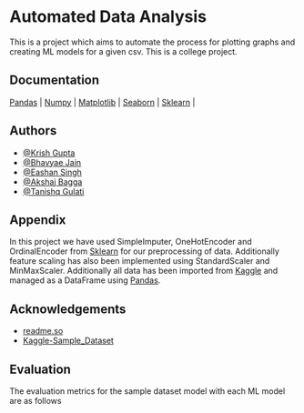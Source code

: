 
# Automated Data Analysis

This is a project which aims to automate the process for plotting graphs and creating ML models for a given csv. This is a college project.

## Documentation

[Pandas](https://pandas.pydata.org/docs/) |
[Numpy](https://numpy.org/doc/stable/) | 
[Matplotlib](https://matplotlib.org/stable/index.html) |
[Seaborn](https://seaborn.pydata.org/tutorial.html) |
[Sklearn](https://scikit-learn.org/stable/user_guide.html) |

## Authors

- [@Krish Gupta](https://github.com/123krish123456)
- [@Bhavyae Jain]()
- [@Eashan Singh](https://github.com/5C3PT3R)
- [@Akshaj Bagga](https://github.com/obleee)
- [@Tanishq Gulati](https://github.com/sunshineblues)

## Appendix



In this project we have used SimpleImputer, OneHotEncoder and OrdinalEncoder from [Sklearn](https://scikit-learn.org/stable/user_guide.html) for our preprocessing of data. Additionally feature scaling has also been implemented using StandardScaler and MinMaxScaler. Additionally all data has been imported from [Kaggle](https://www.kaggle.com/) and managed as a DataFrame using [Pandas](https://pandas.pydata.org/docs/).


## Acknowledgements

 - [readme.so](https://readme.so)
 - [Kaggle-Sample_Dataset](https://www.kaggle.com/datasets/fedesoriano/stroke-prediction-dataset)
 
## Evaluation

The evaluation metrics for the sample dataset model with each ML model are as follows

